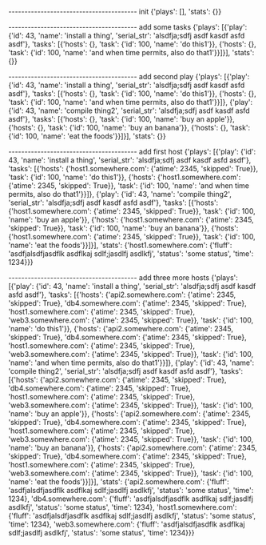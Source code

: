 
---------------------------------------- init
{'plays': [], 'stats': {}}

---------------------------------------- add some tasks
{'plays': [{'play': {'id': 43,
                     'name': 'install a thing',
                     'serial_str': 'alsdfja;sdfj asdf kasdf asfd asdf'},
            'tasks': [{'hosts': {},
                       'task': {'id': 100, 'name': 'do this1'}},
                      {'hosts': {},
                       'task': {'id': 100,
                                'name': 'and when time permits, also do that1'}}]}],
 'stats': {}}

---------------------------------------- add second play
{'plays': [{'play': {'id': 43,
                     'name': 'install a thing',
                     'serial_str': 'alsdfja;sdfj asdf kasdf asfd asdf'},
            'tasks': [{'hosts': {},
                       'task': {'id': 100, 'name': 'do this1'}},
                      {'hosts': {},
                       'task': {'id': 100,
                                'name': 'and when time permits, also do that1'}}]},
           {'play': {'id': 43,
                     'name': 'compile thing2',
                     'serial_str': 'alsdfja;sdfj asdf kasdf asfd asdf'},
            'tasks': [{'hosts': {},
                       'task': {'id': 100, 'name': 'buy an apple'}},
                      {'hosts': {},
                       'task': {'id': 100, 'name': 'buy an banana'}},
                      {'hosts': {},
                       'task': {'id': 100, 'name': 'eat the foods'}}]}],
 'stats': {}}

---------------------------------------- add first host
{'plays': [{'play': {'id': 43,
                     'name': 'install a thing',
                     'serial_str': 'alsdfja;sdfj asdf kasdf asfd asdf'},
            'tasks': [{'hosts': {'host1.somewhere.com': {'atime': 2345,
                                                         'skipped': True}},
                       'task': {'id': 100, 'name': 'do this1'}},
                      {'hosts': {'host1.somewhere.com': {'atime': 2345,
                                                         'skipped': True}},
                       'task': {'id': 100,
                                'name': 'and when time permits, also do that1'}}]},
           {'play': {'id': 43,
                     'name': 'compile thing2',
                     'serial_str': 'alsdfja;sdfj asdf kasdf asfd asdf'},
            'tasks': [{'hosts': {'host1.somewhere.com': {'atime': 2345,
                                                         'skipped': True}},
                       'task': {'id': 100, 'name': 'buy an apple'}},
                      {'hosts': {'host1.somewhere.com': {'atime': 2345,
                                                         'skipped': True}},
                       'task': {'id': 100, 'name': 'buy an banana'}},
                      {'hosts': {'host1.somewhere.com': {'atime': 2345,
                                                         'skipped': True}},
                       'task': {'id': 100, 'name': 'eat the foods'}}]}],
 'stats': {'host1.somewhere.com': {'fluff': 'asdfjalsdfjasdflk asdflkaj sdlf;jasdlfj asdlkfj',
                                   'status': 'some status',
                                   'time': 1234}}}

---------------------------------------- add three more hosts
{'plays': [{'play': {'id': 43,
                     'name': 'install a thing',
                     'serial_str': 'alsdfja;sdfj asdf kasdf asfd asdf'},
            'tasks': [{'hosts': {'api2.somewhere.com': {'atime': 2345,
                                                        'skipped': True},
                                 'db4.somewhere.com': {'atime': 2345,
                                                       'skipped': True},
                                 'host1.somewhere.com': {'atime': 2345,
                                                         'skipped': True},
                                 'web3.somewhere.com': {'atime': 2345,
                                                        'skipped': True}},
                       'task': {'id': 100, 'name': 'do this1'}},
                      {'hosts': {'api2.somewhere.com': {'atime': 2345,
                                                        'skipped': True},
                                 'db4.somewhere.com': {'atime': 2345,
                                                       'skipped': True},
                                 'host1.somewhere.com': {'atime': 2345,
                                                         'skipped': True},
                                 'web3.somewhere.com': {'atime': 2345,
                                                        'skipped': True}},
                       'task': {'id': 100,
                                'name': 'and when time permits, also do that1'}}]},
           {'play': {'id': 43,
                     'name': 'compile thing2',
                     'serial_str': 'alsdfja;sdfj asdf kasdf asfd asdf'},
            'tasks': [{'hosts': {'api2.somewhere.com': {'atime': 2345,
                                                        'skipped': True},
                                 'db4.somewhere.com': {'atime': 2345,
                                                       'skipped': True},
                                 'host1.somewhere.com': {'atime': 2345,
                                                         'skipped': True},
                                 'web3.somewhere.com': {'atime': 2345,
                                                        'skipped': True}},
                       'task': {'id': 100, 'name': 'buy an apple'}},
                      {'hosts': {'api2.somewhere.com': {'atime': 2345,
                                                        'skipped': True},
                                 'db4.somewhere.com': {'atime': 2345,
                                                       'skipped': True},
                                 'host1.somewhere.com': {'atime': 2345,
                                                         'skipped': True},
                                 'web3.somewhere.com': {'atime': 2345,
                                                        'skipped': True}},
                       'task': {'id': 100, 'name': 'buy an banana'}},
                      {'hosts': {'api2.somewhere.com': {'atime': 2345,
                                                        'skipped': True},
                                 'db4.somewhere.com': {'atime': 2345,
                                                       'skipped': True},
                                 'host1.somewhere.com': {'atime': 2345,
                                                         'skipped': True},
                                 'web3.somewhere.com': {'atime': 2345,
                                                        'skipped': True}},
                       'task': {'id': 100, 'name': 'eat the foods'}}]}],
 'stats': {'api2.somewhere.com': {'fluff': 'asdfjalsdfjasdflk asdflkaj sdlf;jasdlfj asdlkfj',
                                  'status': 'some status',
                                  'time': 1234},
           'db4.somewhere.com': {'fluff': 'asdfjalsdfjasdflk asdflkaj sdlf;jasdlfj asdlkfj',
                                 'status': 'some status',
                                 'time': 1234},
           'host1.somewhere.com': {'fluff': 'asdfjalsdfjasdflk asdflkaj sdlf;jasdlfj asdlkfj',
                                   'status': 'some status',
                                   'time': 1234},
           'web3.somewhere.com': {'fluff': 'asdfjalsdfjasdflk asdflkaj sdlf;jasdlfj asdlkfj',
                                  'status': 'some status',
                                  'time': 1234}}}